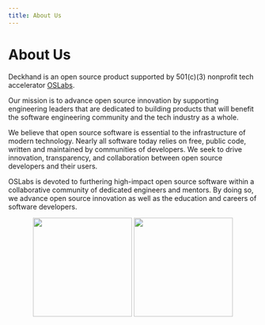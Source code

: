 ```yaml
---
title: About Us
---
```


# About Us

Deckhand is an open source product supported by 501(c)(3) nonprofit tech accelerator [OSLabs](https://www.opensourcelabs.io/).

Our mission is to advance open source innovation by supporting engineering leaders that are dedicated to building products that will benefit the software engineering community and the tech industry as a whole.

We believe that open source software is essential to the infrastructure of modern technology. Nearly all software today relies on free, public code, written and maintained by communities of developers. We seek to drive innovation, transparency, and collaboration between open source developers and their users.

OSLabs is devoted to furthering high-impact open source software within a collaborative community of dedicated engineers and mentors. By doing so, we advance open source innovation as well as the education and careers of software developers.

<p align="center"><img src="/img/deckhandlogoicon.png" width="200" /> <img src="https://media.licdn.com/dms/image/C4D0BAQFRbO45RONhTw/company-logo_200_200/0/1671742944712/oslabs_logo?e=1712793600&v=beta&t=6VqwRpFeiPV-jHEzLRGtSzPTV2HZrm0mSEGMLi0BQcg" width="200" /></p>
